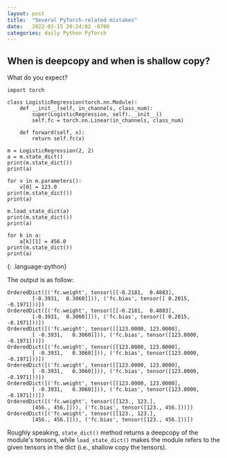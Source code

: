 ```yaml
---
layout: post
title:  "Several PyTorch-related mistakes"
date:   2022-03-15 20:24:02 -0700
categories: daily Python PyTorch
---
```


## When is deepcopy and when is shallow copy?
What do you expect?
~~~
import torch

class LogisticRegression(torch.nn.Module):
    def __init__(self, in_channels, class_num):
        super(LogisticRegression, self).__init__()
        self.fc = torch.nn.Linear(in_channels, class_num)

    def forward(self, x):
        return self.fc(x)

m = LogisticRegression(2, 2)
a = m.state_dict()
print(m.state_dict())
print(a)

for v in m.parameters():
    v[0] = 123.0
print(m.state_dict())
print(a)

m.load_state_dict(a)
print(m.state_dict())
print(a)

for k in a:
    a[k][1] = 456.0
print(m.state_dict())
print(a)
~~~
{: .language-python}

The output is as follow:
```
OrderedDict([('fc.weight', tensor([[-0.2181,  0.4883],
        [-0.3931,  0.3060]])), ('fc.bias', tensor([ 0.2015, -0.1971]))])
OrderedDict([('fc.weight', tensor([[-0.2181,  0.4883],
        [-0.3931,  0.3060]])), ('fc.bias', tensor([ 0.2015, -0.1971]))])
OrderedDict([('fc.weight', tensor([[123.0000, 123.0000],
        [ -0.3931,   0.3060]])), ('fc.bias', tensor([123.0000,  -0.1971]))])
OrderedDict([('fc.weight', tensor([[123.0000, 123.0000],
        [ -0.3931,   0.3060]])), ('fc.bias', tensor([123.0000,  -0.1971]))])
OrderedDict([('fc.weight', tensor([[123.0000, 123.0000],
        [ -0.3931,   0.3060]])), ('fc.bias', tensor([123.0000,  -0.1971]))])
OrderedDict([('fc.weight', tensor([[123.0000, 123.0000],
        [ -0.3931,   0.3060]])), ('fc.bias', tensor([123.0000,  -0.1971]))])
OrderedDict([('fc.weight', tensor([[123., 123.],
        [456., 456.]])), ('fc.bias', tensor([123., 456.]))])
OrderedDict([('fc.weight', tensor([[123., 123.],
        [456., 456.]])), ('fc.bias', tensor([123., 456.]))])
```

Roughly speaking, `state_dict()` method returns a deepcopy of the module's tensors, while `load_state_dict()` makes the module refers to the given tensors in the dict (i.e., shallow copy the tensors).
